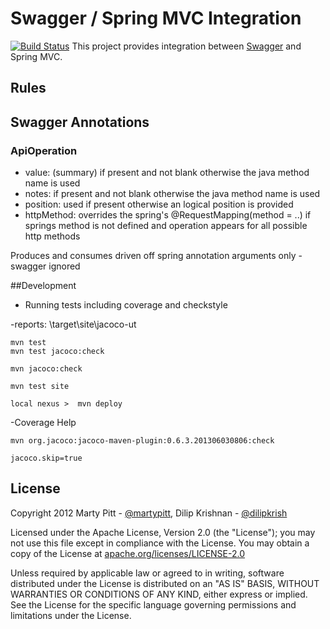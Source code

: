 # Swagger / Spring MVC Integration

[![Build Status](https://travis-ci.org/adrianbk/swagger-springmvc.png?branch=swagger-spec-1.2.0-upgrade)](https://travis-ci.org/adrianbk/swagger-springmvc)
This project provides integration between [Swagger](https://github.com/wordnik/swagger-core) and Spring MVC.


## Rules

## Swagger Annotations
### ApiOperation
- value: (summary) if present and not blank otherwise the java method name is used
- notes: if present and not blank otherwise the java method name is used
- position: used if present otherwise an logical position is provided
- httpMethod: overrides the spring's  @RequestMapping(method = ..) if springs method is not defined and operation appears for all possible http methods


Produces and consumes driven off spring annotation arguments only - swagger ignored

##Development

- Running tests including coverage and checkstyle

-reports: \target\site\jacoco-ut
```
mvn test
mvn test jacoco:check

mvn jacoco:check

mvn test site

local nexus >  mvn deploy
```

-Coverage Help
```
mvn org.jacoco:jacoco-maven-plugin:0.6.3.201306030806:check

jacoco.skip=true
```

License
-------

Copyright 2012 Marty Pitt - [@martypitt](https://github.com/martypitt), Dilip Krishnan - [@dilipkrish](https://github.com/dilipkrish)

Licensed under the Apache License, Version 2.0 (the "License");
you may not use this file except in compliance with the License.
You may obtain a copy of the License at [apache.org/licenses/LICENSE-2.0](http://www.apache.org/licenses/LICENSE-2.0)

Unless required by applicable law or agreed to in writing, software
distributed under the License is distributed on an "AS IS" BASIS,
WITHOUT WARRANTIES OR CONDITIONS OF ANY KIND, either express or implied.
See the License for the specific language governing permissions and
limitations under the License.


